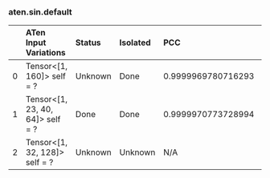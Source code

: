 ### aten.sin.default
|    | ATen Input Variations            | Status   | Isolated   | PCC                | Host   |
|---:|:---------------------------------|:---------|:-----------|:-------------------|:-------|
|  0 | Tensor<[1, 160]> self = ?        | Unknown  | Done       | 0.9999969780716293 | 0      |
|  1 | Tensor<[1, 23, 40, 64]> self = ? | Done     | Done       | 0.9999970773728994 | 0      |
|  2 | Tensor<[1, 32, 128]> self = ?    | Unknown  | Unknown    | N/A                | N/A    |

